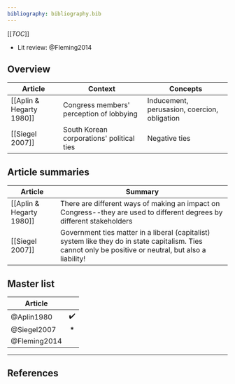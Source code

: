 ```yaml
---
bibliography: bibliography.bib
---
```


[[_TOC_]]

* Lit review: @Fleming2014

## Overview

Article                     | Context                                   | Concepts
---                         | ---                                       | ---
[[Aplin & Hegarty 1980]]    | Congress members' perception of lobbying  | Inducement, perusasion, coercion, obligation
[[Siegel 2007]]             | South Korean corporations' political ties | Negative ties

## Article summaries

Article                     | Summary
---                         | ------------
[[Aplin & Hegarty 1980]]    | There are different ways of making an impact on Congress--they are used to different degrees by different stakeholders
[[Siegel 2007]]             | Government ties matter in a liberal (capitalist) system like they do in state capitalism. Ties cannot only be positive or neutral, but also a liability!

## Master list

Article         | </br>
---             | :-:
@Aplin1980      | :heavy_check_mark: 
@Siegel2007     | __\*__
@Fleming2014    |

---

## References